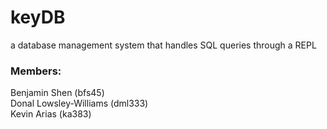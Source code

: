 # keyDB
a database management system that handles SQL queries through a REPL

### Members:
Benjamin Shen (bfs45)  
Donal Lowsley-Williams (dml333)  
Kevin Arias (ka383)  
